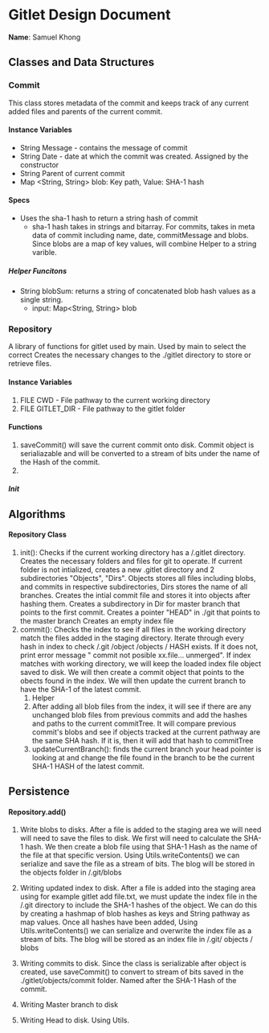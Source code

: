 # Gitlet Design Document

**Name**: Samuel Khong

## Classes and Data Structures


### Commit
This class stores metadata of the  commit and
keeps track of any current added files and parents
of the current commit.

#### Instance Variables
* String Message - contains the message of commit
* String Date - date at which the commit was created. Assigned by the constructor
* String Parent of current commit
* Map <String, String> blob: Key path, Value: SHA-1 hash

#### Specs
* Uses the sha-1 hash to return a string hash of commit
  * sha-1 hash takes in strings and bitarray. For commits, takes in meta data
  of commit including name, date, commitMessage and blobs. Since blobs are a map of key values,
  will combine Helper to a string varible. 

##### Helper Funcitons
* String blobSum: returns a string of concatenated blob hash values as a single string. 
  * input: Map<String, String> blob






### Repository
A library of functions for gitlet used by main. 
Used by main to select the correct Creates the necessary changes to the
./gitlet directory to store or retrieve files.

#### Instance Variables

1. FILE CWD - File pathway to the current working directory
2. FILE GITLET_DIR - File pathway to the gitlet folder

#### Functions
1. saveCommit() will save the current commit onto disk. Commit object is serialiazable and will be converted to
a stream of bits under the name of the Hash of the commit.
2. 
##### Init 






## Algorithms
#### Repository Class
1. init():  Checks if the current working directory has a /.gitlet directory.
   Creates the necessary folders and files for git to operate. 
  If current folder is not intialized, creates a new .gitlet directory and 2
  subdirectories "Objects", "Dirs". Objects stores all files including blobs, 
  and commits in respective subdirectories, Dirs stores the name of all branches.
  Creates the intial commit file and stores it into objects after hashing them. 
  Creates a subdirectory in Dir for master branch that points to the first commit.
  Creates a pointer "HEAD" in ./git that points to the master branch
  Creates an empty index file
2. commit(): Checks the index to see if all files in the working directory match the files added in 
the staging directory. Iterate through every hash in index to check /.git /object /objects / HASH exists.
If it does not, print 
error message " commit not posible xx.file... unmerged". If index matches with working directory, 
we will keep the loaded index file object saved to disk. We will then create a commit object that points to the obects found 
in the index. We will then update the current branch to have the SHA-1 of the latest commit.
   1. Helper
   2. After adding all blob files from the index, it will see if there are any unchanged blob files from previous commits
   and  add the hashes and paths to the current commitTree. It will compare previous commit's blobs and see if objects 
   tracked at the current pathway are the same SHA hash. If it is, then it will add that hash to commitTree
   3. updateCurrentBranch(): finds the current branch your head pointer is looking at and change the file found in the branch
   to be the current SHA-1 HASH of the latest commit.
## Persistence
#### Repository.add()
1. Write blobs to disks. After a file is added to the staging area we will need will
need to save the files to disk. We first will need to calculate the SHA-1 hash. We then create a blob
file using that SHA-1 Hash as the name of the file at that specific version. Using Utils.writeContents()
we can serialize and save the file as a stream of bits. The blog will be stored in the
objects folder in /.git/blobs

2. Writing updated index to disk. After a file is added into the staging area using for  example gitlet add file.txt,
we must update the index file in the /.git directory to include the SHA-1 hashes of the 
object. We can do this by creating a hashmap of blob hashes as keys and String pathway as map values. 
Once all hashes have been added, Using Utils.writeContents() we can serialize and overwrite the index file as a stream of bits. 
The blog will be stored as an index file in /.git/ objects / blobs
3. Writing commits to disk. Since the class is serializable after object is created, use saveCommit() to convert
to stream of bits saved in the ./gitlet/objects/commit folder. Named after the SHA-1 Hash of the commit. 
4. Writing Master branch to disk
5. Writing Head to disk. Using Utils.

    
